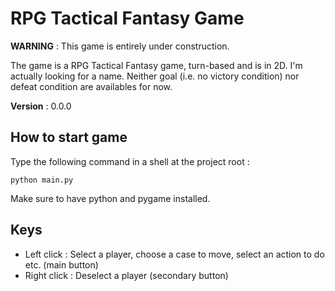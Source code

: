 # RPG Tactical Fantasy Game

<b>WARNING</b> : This game is entirely under construction.

The game is a RPG Tactical Fantasy game, turn-based and is in 2D.
I'm actually looking for a name.
Neither goal (i.e. no victory condition) nor defeat condition are availables for now.

<b>Version</b> : 0.0.0

## How to start game

Type the following command in a shell at the project root :

``python main.py``

Make sure to have python and pygame installed.

## Keys

* Left click : Select a player, choose a case to move, select an action to do etc. (main button)
* Right click : Deselect a player (secondary button)
